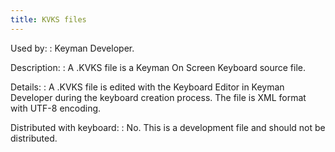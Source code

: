 ```yaml
---
title: KVKS files
---
```


Used by:
:   Keyman Developer.

Description:
:   A .KVKS file is a Keyman On Screen Keyboard source file.

Details:
:   A .KVKS file is edited with the Keyboard Editor in
    Keyman Developer during the
    keyboard creation process. The file is XML format with UTF-8
    encoding.

Distributed with keyboard:
:   No. This is a development file and should not be distributed.
